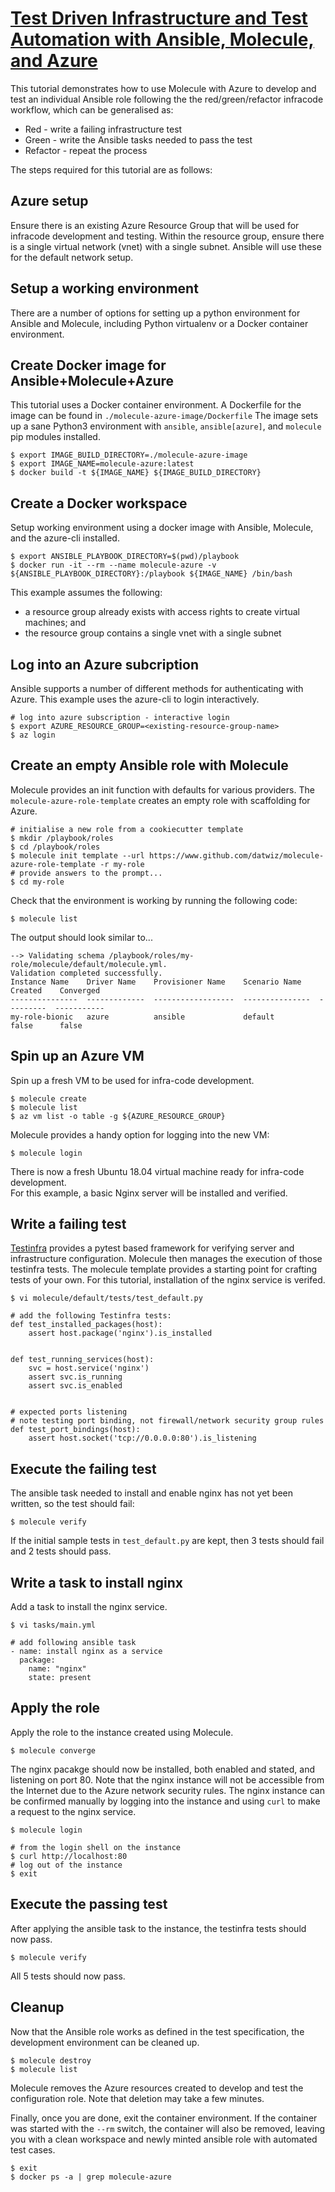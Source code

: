 # [Test Driven Infrastructure and Test Automation with Ansible, Molecule, and Azure](https://www.cloudywithachanceofbigdata.com/test-driven-infrastructure-and-test-automation-with-ansible-molecule-and-azure/)

This tutorial demonstrates how to use Molecule with Azure to develop and test an individual Ansible
role following the the red/green/refactor infracode workflow, which can be generalised as:
* Red - write a failing infrastructure test
* Green - write the Ansible tasks needed to pass the test
* Refactor - repeat the process

The steps required for this tutorial are as follows:

## Azure setup
Ensure there is an existing Azure Resource Group that will be used for infracode development and testing.
Within the resource group, ensure there is a single virtual network (vnet) with a single subnet. Ansible
will use these for the default network setup.

## Setup a working environment
There are a number of options for setting up a python environment for Ansible and Molecule, including
Python virtualenv or a Docker container environment.

## Create Docker image for Ansible+Molecule+Azure
This tutorial uses a Docker container environment.  A Dockerfile for the image can be found in
`./molecule-azure-image/Dockerfile`  The image sets up a sane Python3 environment with `ansible`,
`ansible[azure]`, and `molecule` pip modules installed.
```
$ export IMAGE_BUILD_DIRECTORY=./molecule-azure-image
$ export IMAGE_NAME=molecule-azure:latest
$ docker build -t ${IMAGE_NAME} ${IMAGE_BUILD_DIRECTORY}
```

## Create a Docker workspace
Setup working environment using a docker image with Ansible, Molecule, and the azure-cli installed.
```
$ export ANSIBLE_PLAYBOOK_DIRECTORY=$(pwd)/playbook
$ docker run -it --rm --name molecule-azure -v ${ANSIBLE_PLAYBOOK_DIRECTORY}:/playbook ${IMAGE_NAME} /bin/bash
```
This example assumes the following:
- a resource group already exists with access rights to create virtual machines; and
- the resource group contains a single vnet with a single subnet

## Log into an Azure subcription
Ansible supports a number of different methods for authenticating with Azure.  This example uses the
azure-cli to login interactively.
```
# log into azure subscription - interactive login
$ export AZURE_RESOURCE_GROUP=<existing-resource-group-name>
$ az login
```

## Create an empty Ansible role with Molecule
Molecule provides an init function with defaults for various providers. The `molecule-azure-role-template`
creates an empty role with scaffolding for Azure.
```
# initialise a new role from a cookiecutter template
$ mkdir /playbook/roles
$ cd /playbook/roles
$ molecule init template --url https://www.github.com/datwiz/molecule-azure-role-template -r my-role
# provide answers to the prompt...
$ cd my-role
```
Check that the environment is working by running the following code:
```
$ molecule list
```
The output should look similar to...
```
--> Validating schema /playbook/roles/my-role/molecule/default/molecule.yml.
Validation completed successfully.
Instance Name    Driver Name    Provisioner Name    Scenario Name    Created    Converged
---------------  -------------  ------------------  ---------------  ---------  -----------
my-role-bionic   azure          ansible             default          false      false
```

## Spin up an Azure VM
Spin up a fresh VM to be used for infra-code development.
```
$ molecule create
$ molecule list
$ az vm list -o table -g ${AZURE_RESOURCE_GROUP}
```
Molecule provides a handy option for logging into the new VM:
```
$ molecule login
```
There is now a fresh Ubuntu 18.04 virtual machine ready for infra-code development.  
For this example, a basic Nginx server will be installed and verified.

## Write a failing test
[Testinfra](https://testinfra.readthedocs.io/en/latest/) provides a pytest based framework for verifying server and infrastructure configuration.
Molecule then manages the execution of those testinfra tests.  The molecule template provides a
starting point for crafting tests of your own.  For this tutorial, installation of the nginx service
is verifed.
```
$ vi molecule/default/tests/test_default.py

# add the following Testinfra tests:
def test_installed_packages(host):
    assert host.package('nginx').is_installed


def test_running_services(host):
    svc = host.service('nginx')
    assert svc.is_running
    assert svc.is_enabled


# expected ports listening
# note testing port binding, not firewall/network security group rules
def test_port_bindings(host):
    assert host.socket('tcp://0.0.0.0:80').is_listening
```

## Execute the failing test
The ansible task needed to install and enable nginx has not yet been written, so the test should fail:
```
$ molecule verify
```
If the initial sample tests in `test_default.py` are kept, then 3 tests should fail and 2 tests should pass.

## Write a task to install nginx
Add a task to install the nginx service.
```
$ vi tasks/main.yml

# add following ansible task
- name: install nginx as a service
  package:
    name: "nginx"
    state: present
```

## Apply the role
Apply the role to the instance created using Molecule.
```
$ molecule converge
```
The nginx pacakge should now be installed, both enabled and stated, and listening on port 80.  Note
that the nginx instance will not be accessible from the Internet due to the Azure network security
rules.  The nginx instance can be confirmed manually by logging into the instance and using `curl`
to make a request to the nginx service.
```
$ molecule login

# from the login shell on the instance
$ curl http://localhost:80
# log out of the instance
$ exit

```

## Execute the passing test
After applying the ansible task to the instance, the testinfra tests should now pass.
```
$ molecule verify
```
All 5 tests should now pass.

## Cleanup
Now that the Ansible role works as defined in the test specification, the development environment
can be cleaned up.
```
$ molecule destroy
$ molecule list
```
Molecule removes the Azure resources created to develop and test the configuration role.
Note that deletion may take a few minutes.

Finally, once you are done, exit the container environment.  If the container was started with the
`--rm` switch, the container will also be removed, leaving you with a clean workspace and newly
minted ansible role with automated test cases.
```
$ exit
$ docker ps -a | grep molecule-azure
```
